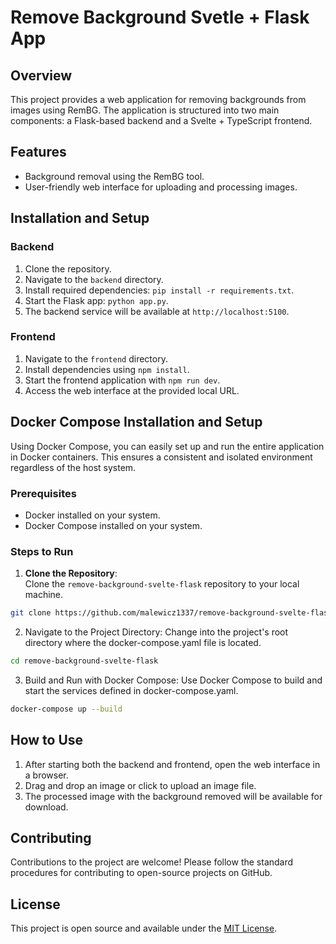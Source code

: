 # Remove Background Svetle + Flask App

## Overview

This project provides a web application for removing backgrounds from images using RemBG. The application is structured into two main components: a Flask-based backend and a Svelte + TypeScript frontend.

## Features

- Background removal using the RemBG tool.
- User-friendly web interface for uploading and processing images.

## Installation and Setup

### Backend

1. Clone the repository.
2. Navigate to the `backend` directory.
3. Install required dependencies: `pip install -r requirements.txt`.
4. Start the Flask app: `python app.py`.
5. The backend service will be available at `http://localhost:5100`.

### Frontend

1. Navigate to the `frontend` directory.
2. Install dependencies using `npm install`.
3. Start the frontend application with `npm run dev`.
4. Access the web interface at the provided local URL.

## Docker Compose Installation and Setup

Using Docker Compose, you can easily set up and run the entire application in Docker containers. This ensures a consistent and isolated environment regardless of the host system.

### Prerequisites

- Docker installed on your system.
- Docker Compose installed on your system.

### Steps to Run

1. **Clone the Repository**:  
   Clone the `remove-background-svelte-flask` repository to your local machine.

```bash
git clone https://github.com/malewicz1337/remove-background-svelte-flask.git
```

2. Navigate to the Project Directory:
   Change into the project's root directory where the docker-compose.yaml file is located.

```bash
cd remove-background-svelte-flask

```

3. Build and Run with Docker Compose:
   Use Docker Compose to build and start the services defined in docker-compose.yaml.

```bash
docker-compose up --build
```

## How to Use

1. After starting both the backend and frontend, open the web interface in a browser.
2. Drag and drop an image or click to upload an image file.
3. The processed image with the background removed will be available for download.

## Contributing

Contributions to the project are welcome! Please follow the standard procedures for contributing to open-source projects on GitHub.

## License

This project is open source and available under the [MIT License](LICENSE).
